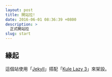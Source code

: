 ```yaml
---
layout: post
title: 開站拉!
date: 2016-06-01 08:36:39 +0800
description: >
  正式開站拉
slug: start
---
```



## 緣起

這個站使用「[Jekyll](https://jekyllrb.com/)」搭配「[Kule Lazy 3](http://www.kule.tw/)」來架設。
